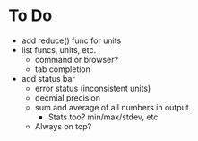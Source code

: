 # To Do
- add reduce() func for units
- list funcs, units, etc.
  - command or browser?
  - tab completion
- add status bar
  - error status (inconsistent units)
  - decmial precision
  - sum and average of all numbers in output
    - Stats too? min/max/stdev, etc
  - Always on top?